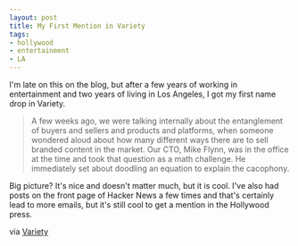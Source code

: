 ```yaml
---
layout: post
title: My First Mention in Variety
tags:
- hollywood
- entertainment
- LA
---
```


I'm late on this on the blog, but after a few years of working in entertainment and two years of living in Los Angeles, I got my first name drop in Variety.

> A few weeks ago, we were talking internally about the entanglement of buyers and sellers and products and platforms, when someone wondered aloud about how many different ways there are to sell branded content in the market. Our CTO, Mike Flynn, was in the office at the time and took that question as a math challenge. He immediately set about doodling an equation to explain the cacophony.

Big picture? It's nice and doesn't matter much, but it is cool. I've also had posts on the front page of Hacker News a few times and that's certainly lead to more emails, but it's still cool to get a mention in the Hollywood press.

via [Variety](
https://variety.com/2018/digital/news/heres-23000-ways-that-branded-content-is-a-st-show-guest-column-1202917861/)

